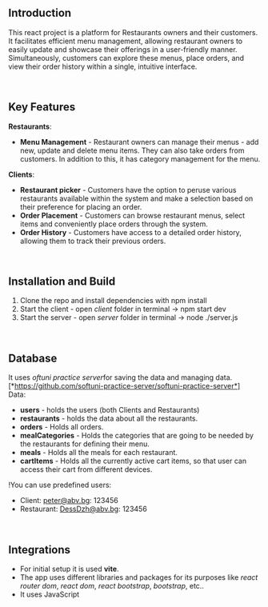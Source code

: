 ## Introduction

This react project is a platform for Restaurants owners and their customers.  It facilitates efficient menu management, allowing restaurant owners to easily update and showcase their offerings in a user-friendly manner. Simultaneously, customers can explore these menus, place orders, and view their order history within a single, intuitive interface.

&nbsp;

## Key Features

**Restaurants**:
 - **Menu Management** - Restaurant owners can  manage their menus - add new, update and delete menu items. They can also take orders from customers. In addition to this, it has category management for the menu.


**Clients**:
 - **Restaurant picker** - Customers have the option to peruse various restaurants available within the system and make a selection based on their preference for placing an order.
 - **Order Placement** - Customers can browse restaurant menus, select items  and conveniently place orders through the system.
 - **Order History** - Customers have access to a detailed order history, allowing them to track their previous orders.
 
 
&nbsp;

## Installation and Build

1. Clone the repo and install dependencies with npm install
2. Start the client - open *client* folder in terminal -> npm start dev
3. Start the server - open *server* folder in terminal -> node ./server.js

&nbsp;

## Database

It uses *oftuni practice server*for saving the data and managing data. [*https://github.com/softuni-practice-server/softuni-practice-server*]
&nbsp;
Data: 

- **users** - holds the users (both Clients and Restaurants)
- **restaurants** - holds the data about all the restaurants.
- **orders** - Holds all orders.
- **mealCategories** - Holds the categories that are going to be needed by the restaurants for defining their menu.
- **meals** - Holds all the meals for each restaurant.
- **cartItems** - Holds all the currently active cart items, so that user can access their cart from different devices.

!You can use predefined users:
 - Client: peter@abv.bg: 123456 
 - Restaurant: DessDzh@abv.bg: 123456 


&nbsp;

## Integrations

- For initial setup it is used **vite**. 
- The app uses different libraries and packages for its purposes like *react router dom*, *react dom*, *react bootstrap*, *bootstrap*, etc..
- It uses JavaScript



&nbsp;

